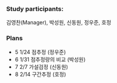 ### Study participants:
김영찬(Manager), 박성원, 신동원, 정우준, 호정

### Plans
- 5 1/24 점추정 (정우준)
- 6 1/31 점추정량의 비교 (박성원)
- 7 2/7 가설검정 (신동원)
- 8 2/14 구간추정 (호정)
